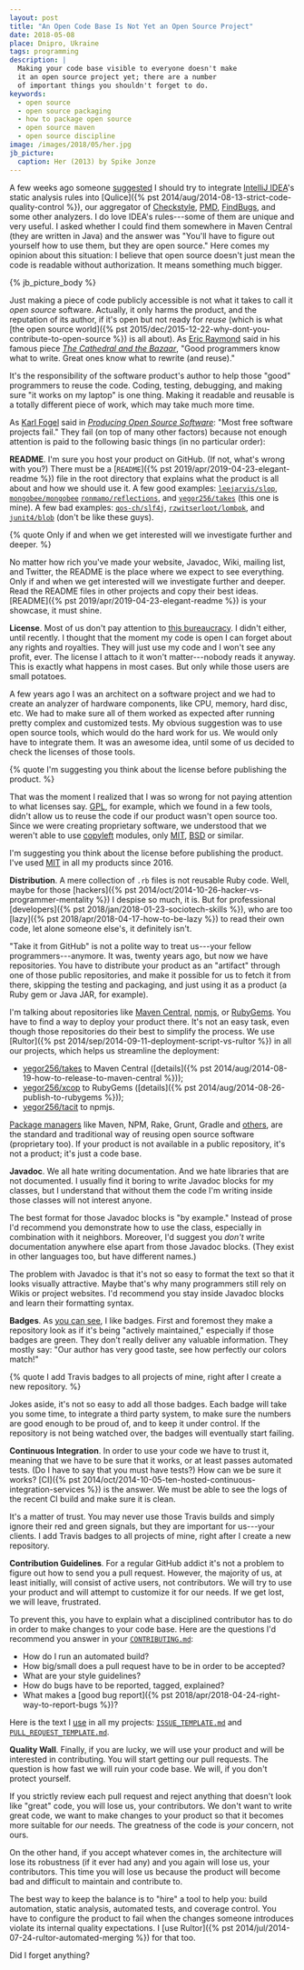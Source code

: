 ```yaml
---
layout: post
title: "An Open Code Base Is Not Yet an Open Source Project"
date: 2018-05-08
place: Dnipro, Ukraine
tags: programming
description: |
  Making your code base visible to everyone doesn't make
  it an open source project yet; there are a number
  of important things you shouldn't forget to do.
keywords:
  - open source
  - open source packaging
  - how to package open source
  - open source maven
  - open source discipline
image: /images/2018/05/her.jpg
jb_picture:
  caption: Her (2013) by Spike Jonze
---
```


A few weeks ago someone [suggested](https://www.yegor256.com/2018/04/10/learning-by-refactoring.html#comment-3865410512)
I should try to integrate [IntelliJ IDEA](https://www.jetbrains.com/idea/)'s
static analysis rules into
[Qulice]({% pst 2014/aug/2014-08-13-strict-code-quality-control %}),
our aggregator of
[Checkstyle](http://checkstyle.sourceforge.net/),
[PMD](http://pmd.sourceforge.net/),
[FindBugs](http://findbugs.sourceforge.net/),
and some other analyzers. I do love IDEA's rules---some of them are
unique and very useful. I asked whether I could find them somewhere in
Maven Central (they are written in Java) and the answer was "You'll have to figure
out yourself how to use them, but they are open source."
Here comes my opinion about this
situation: I believe that open source doesn't just mean the code is readable
without authorization. It means something much bigger.

<!--more-->

{% jb_picture_body %}

Just making a piece of code publicly accessible is not what it takes to call
it _open source_ software. Actually, it only harms the product, and the
reputation of its author, if it's open but not ready for _reuse_ (which
is what [the open source world]({% pst 2015/dec/2015-12-22-why-dont-you-contribute-to-open-source %})
is all about). As [Eric Raymond](https://en.wikipedia.org/wiki/Eric_S._Raymond) said in his
famous piece [_The Cathedral and the Bazaar_](https://amzn.to/2FKF9tv),
"Good programmers know what to write. Great ones know what to rewrite (and reuse)."

It's the responsibility of the software product's author to help
those "good" programmers to reuse the code. Coding, testing, debugging,
and making sure "it works on my laptop" is one thing. Making it readable and reusable
is a totally different piece of work, which may take much more time.

As [Karl Fogel](https://en.wikipedia.org/wiki/Karl_Fogel)
said in [_Producing Open Source Software_](https://amzn.to/2jyMrrF):
"Most free software projects fail." They fail (on top of many other factors) because not enough
attention is paid to the following basic things (in no particular
order):

**README**.
I'm sure you host your product on GitHub. (If not, what's wrong with you?)
There must be a [`README`]({% pst 2019/apr/2019-04-23-elegant-readme %})
file in the root directory that
explains what the product is all about and how we should use it.
A few good examples:
[`leejarvis/slop`](https://github.com/leejarvis/slop/blob/master/README.md),
[`mongobee/mongobee`](https://github.com/mongobee/mongobee/blob/master/README.md)
[`ronmamo/reflections`](https://github.com/ronmamo/reflections/blob/master/README.md),
and
[`yegor256/takes`](https://github.com/yegor256/takes/blob/master/README.md) (this one is mine).
A few bad examples:
[`qos-ch/slf4j`](https://github.com/qos-ch/slf4j/blob/master/README.md),
[`rzwitserloot/lombok`](https://github.com/rzwitserloot/lombok/blob/master/README), and
[`junit4/blob`](https://github.com/junit-team/junit4/blob/master/README.md) (don't be like these guys).

{% quote Only if and when we get interested will we investigate further and deeper. %}

No matter how rich you've made your website, Javadoc, Wiki, mailing
list, and Twitter, the README is the place where we expect
to see everything. Only if and when we get interested will we investigate
further and deeper. Read the README files in other projects and copy
their best ideas.
[README]({% pst 2019/apr/2019-04-23-elegant-readme %}) is your showcase, it must shine.

**License**.
Most of us don't pay attention to [this bureaucracy](https://en.wikipedia.org/wiki/Software_license).
I didn't either, until recently.
I thought that the moment my code is open I can forget about any
rights and royalties. They will just use my code and I won't
see any profit, ever. The license I attach to it won't matter---nobody
reads it anyway. This is exactly what happens in most cases.
But only while those users are small potatoes.

A few years ago I was an architect on a software project and we had to create
an analyzer of hardware components, like CPU, memory, hard disc, etc. We had
to make sure all of them worked as expected after running pretty complex
and customized tests. My obvious suggestion was to use open source tools,
which would do the hard work for us. We would only have to integrate them.
It was an awesome idea, until some of us decided to check the licenses of
those tools.

{% quote I'm suggesting you think about the license before publishing the product. %}

That was the moment I realized that I was so wrong for not paying attention
to what licenses say. [GPL](https://en.wikipedia.org/wiki/GNU_General_Public_License),
for example, which we found in a few tools,
didn't allow us to reuse the code if our product wasn't open source too.
Since we were creating proprietary software, we understood that we weren't able to
use [copyleft](https://en.wikipedia.org/wiki/Copyleft) modules,
only
[MIT](https://en.wikipedia.org/wiki/MIT_License),
[BSD](https://en.wikipedia.org/wiki/BSD_licenses) or similar.

I'm suggesting you think about the license before publishing the
product. I've used [MIT](https://en.wikipedia.org/wiki/MIT_License)
in all my products since 2016.

**Distribution**.
A mere collection of `.rb` files is not reusable Ruby code. Well, maybe for
those [hackers]({% pst 2014/oct/2014-10-26-hacker-vs-programmer-mentality %})
I despise so much, it is. But for professional
[developers]({% pst 2018/jan/2018-01-23-sociotech-skills %}),
who are too [lazy]({% pst 2018/apr/2018-04-17-how-to-be-lazy %})
to read their own code, let alone someone else's,
it definitely isn't.

"Take it from GitHub" is not a polite way to treat us---your fellow programmers---anymore.
It was, twenty years ago, but now we have repositories.
You have to distribute your product as an "artifact" through one of those public
repositories, and make it possible for us to fetch it
from there, skipping the testing and packaging, and just using it as a product
(a Ruby gem or Java JAR, for example).

I'm talking about repositories like
[Maven Central](https://search.maven.org/),
[npmjs](https://www.npmjs.com/),
or [RubyGems](https://rubygems.org/).
You have to find a way to deploy your product there.
It's not an easy task, even though those repositories
do their best to simplify the process. We use
[Rultor]({% pst 2014/sep/2014-09-11-deployment-script-vs-rultor %}) in all our projects,
which helps us streamline the deployment:

  * [yegor256/takes](https://github.com/yegor256/takes) to Maven Central
    ([details]({% pst 2014/aug/2014-08-19-how-to-release-to-maven-central %}));
  * [yegor256/xcop](https://github.com/yegor256/xcop) to RubyGems
    ([details]({% pst 2014/aug/2014-08-26-publish-to-rubygems %}));
  * [yegor256/tacit](https://github.com/yegor256/tacit) to npmjs.

[Package managers](https://en.wikipedia.org/wiki/Package_manager)
like Maven, NPM, Rake, Grunt, Gradle and
[others](https://en.wikipedia.org/wiki/List_of_software_package_management_systems),
are the standard and traditional way of reusing open source software (proprietary too).
If your product is not available in a public repository, it's not a product;
it's just a code base.

**Javadoc**.
We all hate writing documentation. And we hate libraries that are not
documented. I usually find it boring to write Javadoc blocks for my classes,
but I understand that without them the code I'm writing inside
those classes will not interest anyone.

The best format for those Javadoc blocks is "by example." Instead of prose
I'd recommend you demonstrate how to use the class, especially in combination
with it neighbors. Moreover, I'd suggest you _don't_ write documentation
anywhere else apart from those Javadoc blocks. (They exist in other
languages too, but have different names.)

The problem with Javadoc is that it's not so easy to format the text
so that it looks visually attractive. Maybe that's why many programmers
still rely on Wikis or project websites. I'd recommend you stay inside
Javadoc blocks and learn their formatting syntax.

**Badges**.
As [you can see](https://github.com/yegor256/takes), I like badges. First and foremost
they make a repository look as if it's being "actively maintained," especially
if those badges are green. They don't really deliver any valuable information.
They mostly say: "Our author has very good taste, see how perfectly
our colors match!"

{% quote I add Travis badges to all projects of mine, right after I create a new repository. %}

Jokes aside, it's not so easy to add all those badges. Each badge will take you
some time, to integrate a third party system, to make sure the numbers
are good enough to be proud of, and to keep it under control. If the
repository is not being watched over, the badges will eventually start failing.

**Continuous Integration**.
In order to use your code we have to trust it, meaning that we have to
be sure that it works, or at least passes automated tests. (Do I have to say that
you must have tests?) How can we be sure it works? [CI]({% pst 2014/oct/2014-10-05-ten-hosted-continuous-integration-services %})
is the answer. We must be able
to see the logs of the recent CI build and make sure it is clean.

It's a matter of trust. You may never use those Travis builds and simply
ignore their red and green signals, but they are important for us---your
clients. I add Travis badges to all projects of mine, right after I create
a new repository.

**Contribution Guidelines**.
For a regular GitHub addict it's not a problem to figure out how to
send you a pull request. However, the majority of us, at least
initially, will consist of active users, not contributors. We will try
to use your product and will attempt to customize it for our needs.
If we get lost, we will leave, frustrated.

To prevent this, you have to explain what a disciplined contributor
has to do in order to make changes to your code base. Here are
the questions I'd recommend you answer in your
[`CONTRIBUTING.md`](https://help.github.com/articles/setting-guidelines-for-repository-contributors/):

  * How do I run an automated build?
  * How big/small does a pull request have to be in order to be accepted?
  * What are your style guidelines?
  * How do bugs have to be reported, tagged, explained?
  * What makes a [good bug report]({% pst 2018/apr/2018-04-24-right-way-to-report-bugs %})?

Here is the text I
[use](https://blog.github.com/2016-02-17-issue-and-pull-request-templates/) in all my projects:
[`ISSUE_TEMPLATE.md`](https://github.com/yegor256/takes/blob/master/.github/ISSUE_TEMPLATE.md)
and
[`PULL_REQUEST_TEMPLATE.md`](https://github.com/yegor256/takes/blob/master/.github/PULL_REQUEST_TEMPLATE.md).

**Quality Wall**.
Finally, if you are lucky, we will use your product and will be interested
in contributing. You will start getting our pull requests. The question is how
fast we will ruin your code base. We will, if you don't protect yourself.

If you strictly review each pull request and reject anything that doesn't
look like "great" code, you will lose us, your contributors. We don't want
to write great code, we want to make changes to your product so that it
becomes more suitable for _our_ needs. The greatness of the code is _your_
concern, not ours.

On the other hand, if you accept whatever comes in, the architecture will lose its robustness
(if it ever had any) and you again will lose us, your contributors. This time
you will lose us because the product will become bad and difficult to
maintain and contribute to.

The best way to keep the balance is to "hire" a tool to help you:
build automation, static analysis, automated tests, and coverage control.
You have to configure the product to fail when the changes someone
introduces violate its internal quality expectations.
I [use Rultor]({% pst 2014/jul/2014-07-24-rultor-automated-merging %}) for that too.

Did I forget anything?
